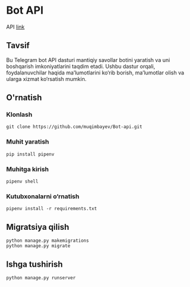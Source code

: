 # Bot API
API [link](http://18.138.251.124:8000/)

## Tavsif
Bu Telegram bot API dasturi mantiqiy savollar botini yaratish va uni boshqarish imkoniyatlarini  taqdim etadi. Ushbu dastur orqali, foydalanuvchilar haqida ma’lumotlarini ko‘rib borish, ma’lumotlar olish va ularga xizmat ko‘rsatish mumkin.

## O'rnatish
### Klonlash
```
git clone https://github.com/muqimbayev/Bot-api.git
```
### Muhit yaratish
```
pip install pipenv
```
### Muhitga kirish
```
pipenv shell
```
### Kutubxonalarni o‘rnatish
```
pipenv install -r requirements.txt
```


## Migratsiya qilish
```
python manage.py makemigrations
python manage.py migrate

```
## Ishga tushirish

```
python manage.py runserver
```
